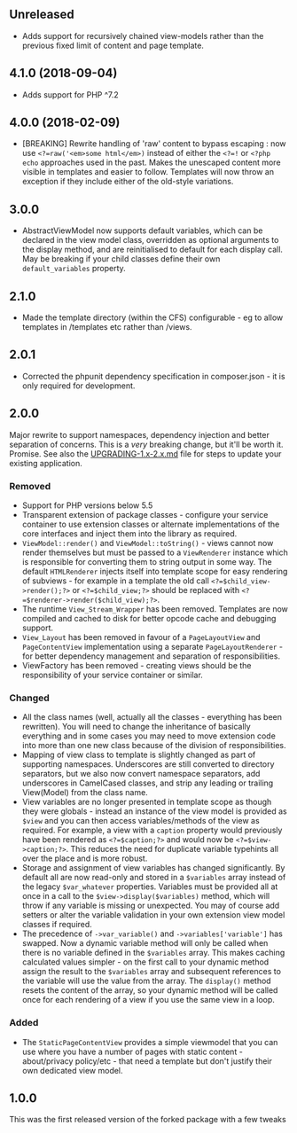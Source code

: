 ## Unreleased

* Adds support for recursively chained view-models rather than the previous fixed limit of content and
  page template. 

## 4.1.0 (2018-09-04)

* Adds support for PHP ^7.2

## 4.0.0 (2018-02-09)

* [BREAKING] Rewrite handling of 'raw' content to bypass escaping : now use `<?=raw('<em>some html</em>)`
  instead of either the `<?=!` or `<?php echo` approaches used in the past. Makes the unescaped content
  more visible in templates and easier to follow. Templates will now throw an exception if they include 
  either of the old-style variations. 

## 3.0.0
* AbstractViewModel now supports default variables, which can be declared in the view model class,
  overridden as optional arguments to the display method, and are reinitialised to default for each
  display call. May be breaking if your child classes define their own `default_variables` property.

## 2.1.0
* Made the template directory (within the CFS) configurable - eg to allow templates
  in /templates etc rather than /views.

## 2.0.1

* Corrected the phpunit dependency specification in composer.json - it is only required for development.

## 2.0.0

Major rewrite to support namespaces, dependency injection and better separation of concerns. This is a
*very* breaking change, but it'll be worth it. Promise. See also the
[UPGRADING-1.x-2.x.md](UPGRADING-1.x-2.x.md) file for steps to update your existing application.

### Removed
* Support for PHP versions below 5.5
* Transparent extension of package classes - configure your service container to use extension classes
  or alternate implementations of the core interfaces and inject them into the library as required.
* `ViewModel::render()` and `ViewModel::toString()` - views cannot now render themselves but must be
  passed to a `ViewRenderer` instance which is responsible for converting them to string output in some
  way. The default `HTMLRenderer` injects itself into template scope for easy rendering of subviews -
  for example in a template the old call `<?=$child_view->render();?>` or `<?=$child_view;?>` should be
  replaced with `<?=$renderer->render($child_view);?>`.
* The runtime `View_Stream_Wrapper` has been removed. Templates are now compiled and cached to disk for
  better opcode cache and debugging support.
* `View_Layout` has been removed in favour of a `PageLayoutView` and `PageContentView` implementation
  using a separate `PageLayoutRenderer` - for better dependency management and separation of
  responsibilities.
* ViewFactory has been removed - creating views should be the responsibility of your service container
  or similar.

### Changed
* All the class names (well, actually all the classes - everything has been rewritten). You will need
  to change the inheritance of basically everything and in some cases you may need to move extension
  code into more than one new class because of the division of responsibilities.
* Mapping of view class to template is slightly changed as part of supporting namespaces. Underscores
  are still converted to directory separators, but we also now convert namespace separators, add
  underscores in CamelCased classes, and strip any leading or trailing View(Model) from the class name.
* View variables are no longer presented in template scope as though they were globals - instead an
  instance of the view model is provided as `$view` and you can then access variables/methods of the
  view as required. For example, a view with a `caption` property would previously have been rendered
  as `<?=$caption;?>` and would now be `<?=$view->caption;?>`. This reduces the need for duplicate
  variable typehints all over the place and is more robust.
* Storage and assignment of view variables has changed significantly. By default all are now read-only
  and stored in a `$variables` array instead of the legacy `$var_whatever` properties. Variables must
  be provided all at once in a call to the `$view->display($variables)` method, which will throw if
  any variable is missing or unexpected. You may of course add setters or alter the variable validation
  in your own extension view model classes if required.
* The precedence of `->var_variable()` and `->variables['variable']` has swapped. Now a dynamic variable
  method will only be called when there is no variable defined in the `$variables` array. This makes
  caching calculated values simpler - on the first call to your dynamic method assign the result to the
  `$variables` array and subsequent references to the variable will use the value from the array. The
  `display()` method resets the content of the array, so your dynamic method will be called once for
  each rendering of a view if you use the same view in a loop.

### Added
* The `StaticPageContentView` provides a simple viewmodel that you can use where you have a number of
  pages with static content - about/privacy policy/etc - that need a template but don't justify their
  own dedicated view model.

## 1.0.0
This was the first released version of the forked package with a few tweaks

